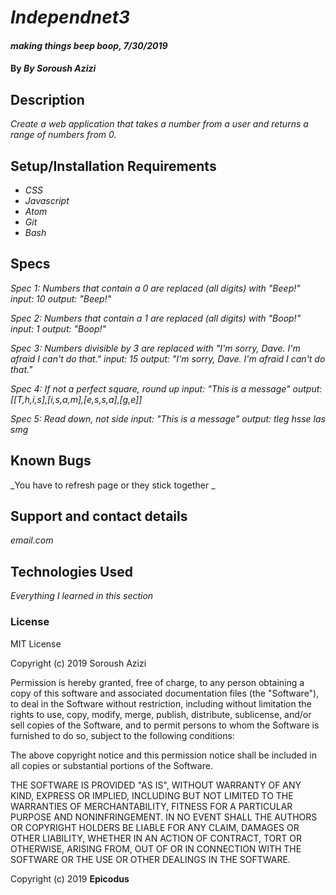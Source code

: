 # _Independnet3_

#### _making things beep boop, 7/30/2019_

#### By _**By Soroush Azizi**_

## Description

_Create a web application that takes a number from a user and returns a range of numbers from 0._

## Setup/Installation Requirements

* _CSS_
* _Javascript_
* _Atom_
* _Git_
* _Bash_

## Specs

_Spec 1: Numbers that contain a 0 are replaced (all digits) with "Beep!"_
 _input: 10_
 _output: "Beep!"_

_Spec 2: Numbers that contain a 1 are replaced (all digits) with "Boop!"_
 _input: 1_
 _output: "Boop!"_

_Spec 3:  Numbers divisible by 3 are replaced with "I'm sorry, Dave. I'm afraid I can't do that."_
 _input: 15_
 _output: "I'm sorry, Dave. I'm afraid I can't do that."_

_Spec 4:  If not a perfect square, round up_
 _input: "This is a message"_
 _output:[[T,h,i,s],[i,s,a,m],[e,s,s,a],[g,e]]_

_Spec 5: Read down, not side_
 _input: "This is a message"_
 _output: tleg hsse las smg_



## Known Bugs

_You have to refresh page or they stick together _

## Support and contact details

_email.com_

## Technologies Used

_Everything I learned in this section_

### License

MIT License

Copyright (c) 2019 Soroush Azizi

Permission is hereby granted, free of charge, to any person obtaining a copy
of this software and associated documentation files (the "Software"), to deal
in the Software without restriction, including without limitation the rights
to use, copy, modify, merge, publish, distribute, sublicense, and/or sell
copies of the Software, and to permit persons to whom the Software is
furnished to do so, subject to the following conditions:

The above copyright notice and this permission notice shall be included in all
copies or substantial portions of the Software.

THE SOFTWARE IS PROVIDED "AS IS", WITHOUT WARRANTY OF ANY KIND, EXPRESS OR
IMPLIED, INCLUDING BUT NOT LIMITED TO THE WARRANTIES OF MERCHANTABILITY,
FITNESS FOR A PARTICULAR PURPOSE AND NONINFRINGEMENT. IN NO EVENT SHALL THE
AUTHORS OR COPYRIGHT HOLDERS BE LIABLE FOR ANY CLAIM, DAMAGES OR OTHER
LIABILITY, WHETHER IN AN ACTION OF CONTRACT, TORT OR OTHERWISE, ARISING FROM,
OUT OF OR IN CONNECTION WITH THE SOFTWARE OR THE USE OR OTHER DEALINGS IN THE
SOFTWARE.

Copyright (c) 2019 **Epicodus**
